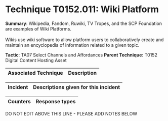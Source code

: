 # Technique T0152.011: Wiki Platform

**Summary**: Wikipedia, Fandom, Ruwiki, TV Tropes, and the SCP Foundation are examples of Wiki Platforms.<br><br>Wikis use wiki software to allow platform users to collaboratively create and maintain an encyclopedia of information related to a given topic. 

**Tactic**: TA07 Select Channels and Affordances **Parent Technique:** T0152 Digital Content Hosting Asset


| Associated Technique | Description |
| --------- | ------------------------- |



| Incident | Descriptions given for this incident |
| -------- | -------------------- |



| Counters | Response types |
| -------- | -------------- |


DO NOT EDIT ABOVE THIS LINE - PLEASE ADD NOTES BELOW